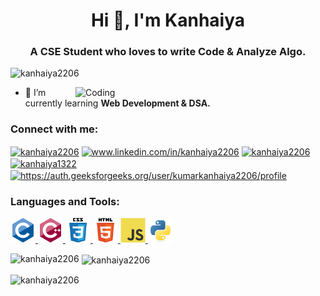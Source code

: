 <h1 align="center">Hi 👋, I'm Kanhaiya</h1>
<h3 align="center">A CSE Student who loves to write Code & Analyze Algo.</h3>

<p align="left"> <img src="https://komarev.com/ghpvc/?username=kanhaiya2206&label=Profile%20views&color=0e75b6&style=flat" alt="kanhaiya2206" /> </p>
<img align="right" alt="Coding" width="400" src="https://decisionboundaries.com/wp-content/uploads/2020/01/The-Non-Use-of-Machine-Learning-Models.jpg">

- 🌱 I’m currently learning **Web Development & DSA.**

<h3 align="left">Connect with me:</h3>
<p align="left">
<a href="https://twitter.com/kanhaiya2206" target="blank"><img align="center" src="https://raw.githubusercontent.com/rahuldkjain/github-profile-readme-generator/master/src/images/icons/Social/twitter.svg" alt="kanhaiya2206" height="30" width="40" /></a>
<a href="https://linkedin.com/in/kanhaiya2206" target="blank"><img align="center" src="https://raw.githubusercontent.com/rahuldkjain/github-profile-readme-generator/master/src/images/icons/Social/linked-in-alt.svg" alt="www.linkedin.com/in/kanhaiya2206" height="30" width="40" /></a>
<a href="https://www.codechef.com/users/kanhaiya2201" target="blank"><img align="center" src="https://cdn.jsdelivr.net/npm/simple-icons@3.1.0/icons/codechef.svg" alt="kanhaiya2206" height="30" width="40" /></a>
<a href="https://www.hackerrank.com/kanhaiya1322" target="blank"><img align="center" src="https://raw.githubusercontent.com/rahuldkjain/github-profile-readme-generator/master/src/images/icons/Social/hackerrank.svg" alt="kanhaiya1322" height="30" width="40" /></a>
<a href="https://auth.geeksforgeeks.org/user/https://auth.geeksforgeeks.org/user/kumarkanhaiya2206/profile" target="blank"><img align="center" src="https://raw.githubusercontent.com/rahuldkjain/github-profile-readme-generator/master/src/images/icons/Social/geeks-for-geeks.svg" alt="https://auth.geeksforgeeks.org/user/kumarkanhaiya2206/profile" height="30" width="40" /></a>
</p>

<h3 align="left">Languages and Tools:</h3>
<p align="left"> <a href="https://www.cprogramming.com/" target="_blank" rel="noreferrer"> <img src="https://raw.githubusercontent.com/devicons/devicon/master/icons/c/c-original.svg" alt="c" width="40" height="40"/> </a> <a href="https://www.w3schools.com/cpp/" target="_blank" rel="noreferrer"> <img src="https://raw.githubusercontent.com/devicons/devicon/master/icons/cplusplus/cplusplus-original.svg" alt="cplusplus" width="40" height="40"/> </a> <a href="https://www.w3schools.com/css/" target="_blank" rel="noreferrer"> <img src="https://raw.githubusercontent.com/devicons/devicon/master/icons/css3/css3-original-wordmark.svg" alt="css3" width="40" height="40"/> </a> <a href="https://www.w3.org/html/" target="_blank" rel="noreferrer"> <img src="https://raw.githubusercontent.com/devicons/devicon/master/icons/html5/html5-original-wordmark.svg" alt="html5" width="40" height="40"/> </a> <a href="https://developer.mozilla.org/en-US/docs/Web/JavaScript" target="_blank" rel="noreferrer"> <img src="https://raw.githubusercontent.com/devicons/devicon/master/icons/javascript/javascript-original.svg" alt="javascript" width="40" height="40"/> </a> <a href="https://www.python.org" target="_blank" rel="noreferrer"> <img src="https://raw.githubusercontent.com/devicons/devicon/master/icons/python/python-original.svg" alt="python" width="40" height="40"/> </a> </p>

<p><img align="left" src="https://github-readme-stats.vercel.app/api/top-langs?username=kanhaiya2206&show_icons=true&locale=en&layout=compact" alt="kanhaiya2206" /></p>

<p>&nbsp;<img align="center" src="https://github-readme-stats.vercel.app/api?username=kanhaiya2206&show_icons=true&locale=en" alt="kanhaiya2206" /></p>

<p><img align="center" src="https://github-readme-streak-stats.herokuapp.com/?user=kanhaiya2206&" alt="kanhaiya2206" /></p>
